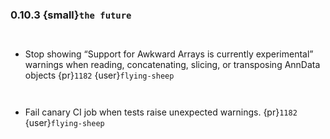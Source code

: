 ### 0.10.3 {small}`the future`

```{rubric} Bugfix
```

```{rubric} Documentation
```
* Stop showing “Support for Awkward Arrays is currently experimental” warnings when
  reading, concatenating, slicing, or transposing AnnData objects {pr}`1182` {user}`flying-sheep`

```{rubric} Performance
```

```{rubric} Other updates
```
* Fail canary CI job when tests raise unexpected warnings. {pr}`1182` {user}`flying-sheep`
